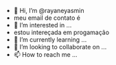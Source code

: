 - 👋 Hi, I’m @rayaneyasmin
- meu email de contato é 
- 👀 I’m interested in ...
- estou intereçada em progamação
- 🌱 I’m currently learning ...
- 💞️ I’m looking to collaborate on ...
- 📫 How to reach me ...

<!---
rayaneyasmin/rayaneyasmin is a ✨ special ✨ repository because its `README.md` (this file) appears on your GitHub profile.
You can click the Preview link to take a look at your changes.
--->
